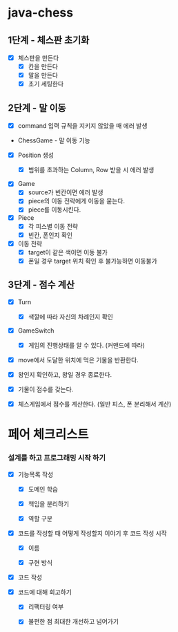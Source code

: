 # java-chess
## 1단계 - 체스판 초기화

- [x] 체스판을 만든다
  - [x] 칸을 만든다
  - [x] 말을 만든다
  - [x] 초기 세팅한다
  
## 2단계 - 말 이동

- [x] command 입력 규칙을 지키지 않았을 때 에러 발생


- ChessGame - 말 이동 기능
- [x] Position 생성
  - [x] 범위를 초과하는 Column, Row 받을 시 에러 발생

  
- [x] Game
  - [x] source가 빈칸이면 에러 발생
  - [x] piece의 이동 전략에게 이동을 묻는다.
  - [x] piece를 이동시킨다.

- [x] Piece
  - [x] 각 피스별 이동 전략
  - [x] 빈칸, 폰인지 확인
  
- [x] 이동 전략
  - [x] target이 같은 색이면 이동 불가
  - [x] 폰일 경우 target 위치 확인 후 불가능하면 이동불가

## 3단계 - 점수 계산

- [x] Turn
  - [x] 색깔에 따라 자신의 차례인지 확인


- [x] GameSwitch
  - [x] 게임의 진행상태를 알 수 있다. (커맨드에 따라)


- [x] move에서 도달한 위치에 먹은 기물을 반환한다.
- [x] 왕인지 확인하고, 왕일 경우 종료한다.


- [x] 기물이 점수를 갖는다.
- [x] 체스게임에서 점수를 계산한다. (일반 피스, 폰 분리해서 계산)



# 페어 체크리스트

### 설계를 하고 프로그래밍 시작 하기
- [x] 기능목록 작성
  - [x] 도메인 학습
  - [x] 책임을 분리하기
  - [x] 역할 구분 


- [x] 코드를 작성할 때 어떻게 작성할지 이야기 후 코드 작성 시작
  - [x] 이름
  - [x] 구현 방식


- [x] 코드 작성


- [x] 코드에 대해 회고하기
  - [x] 리팩터링 여부
  - [x] 불편한 점 최대한 개선하고 넘어가기

